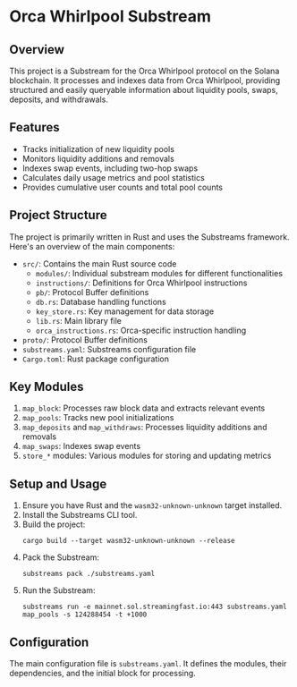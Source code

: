 # Orca Whirlpool Substream

## Overview

This project is a Substream for the Orca Whirlpool protocol on the Solana blockchain. It processes and indexes data from Orca Whirlpool, providing structured and easily queryable information about liquidity pools, swaps, deposits, and withdrawals.

## Features

- Tracks initialization of new liquidity pools
- Monitors liquidity additions and removals
- Indexes swap events, including two-hop swaps
- Calculates daily usage metrics and pool statistics
- Provides cumulative user counts and total pool counts

## Project Structure

The project is primarily written in Rust and uses the Substreams framework. Here's an overview of the main components:

- `src/`: Contains the main Rust source code
  - `modules/`: Individual substream modules for different functionalities
  - `instructions/`: Definitions for Orca Whirlpool instructions
  - `pb/`: Protocol Buffer definitions
  - `db.rs`: Database handling functions
  - `key_store.rs`: Key management for data storage
  - `lib.rs`: Main library file
  - `orca_instructions.rs`: Orca-specific instruction handling
- `proto/`: Protocol Buffer definitions
- `substreams.yaml`: Substreams configuration file
- `Cargo.toml`: Rust package configuration

## Key Modules

1. `map_block`: Processes raw block data and extracts relevant events
2. `map_pools`: Tracks new pool initializations
3. `map_deposits` and `map_withdraws`: Processes liquidity additions and removals
4. `map_swaps`: Indexes swap events
5. `store_*` modules: Various modules for storing and updating metrics

## Setup and Usage

1. Ensure you have Rust and the `wasm32-unknown-unknown` target installed.
2. Install the Substreams CLI tool.
3. Build the project:
   ```
   cargo build --target wasm32-unknown-unknown --release
   ```
4. Pack the Substream:
   ```
   substreams pack ./substreams.yaml
   ```
5. Run the Substream:
   ```
   substreams run -e mainnet.sol.streamingfast.io:443 substreams.yaml map_pools -s 124288454 -t +1000
   ```

## Configuration

The main configuration file is `substreams.yaml`. It defines the modules, their dependencies, and the initial block for processing.
